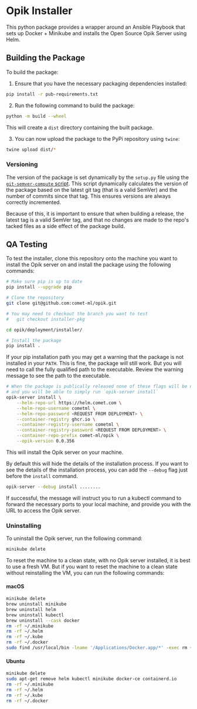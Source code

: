 # Opik Installer

This python package provides a wrapper around an Ansible Playbook that sets up
Docker + Minikube and installs the Open Source Opik Server using Helm.

## Building the Package

To build the package:

1. Ensure that you have the necessary packaging dependencies installed:

```bash
pip install -r pub-requirements.txt
```

2. Run the following command to build the package:

```bash
python -m build --wheel
```

This will create a `dist` directory containing the built package.

3. You can now upload the package to the PyPi repository using `twine`:

```bash
twine upload dist/*
```

### Versioning

The version of the package is set dynamically by the `setup.py` file using the
[`git-semver-compute` script](https://github.com/comet-ml/git-semver-compute/blob/main/calculate-version.sh).
This script dynamically calculates the version of the package based on the
latest git tag (that is a valid SemVer) and the number of commits since that
tag. This ensures versions are always correctly incremented.

Because of this, it is important to ensure that when building a release, the
latest tag is a valid SemVer tag, and that no changes are made to the repo's
tacked files as a side effect of the package build.

## QA Testing

To test the installer, clone this repository onto the machine you want to
install the Opik server on and install the package using the following
commands:

```bash
# Make sure pip is up to date
pip install --upgrade pip

# Clone the repository
git clone git@github.com:comet-ml/opik.git

# You may need to checkout the branch you want to test
#   git checkout installer-pkg

cd opik/deployment/installer/

# Install the package
pip install .
```

If your pip installation path you may get a warning that the package is not
installed in your `PATH`. This is fine, the package will still work.
But you will need to call the fully qualified path to the executable.
Review the warning message to see the path to the executable.

```bash
# When the package is publically released none of these flags will be needed.
# and you will be able to simply run `opik-server install`
opik-server install \
    --helm-repo-url https://helm.comet.com \
    --helm-repo-username cometml \
    --helm-repo-password <REQUEST FROM DEPLOYMENT> \
    --container-registry ghcr.io \
    --container-registry-username cometml \
    --container-registry-password <REQUEST FROM DEPLOYMENT> \
    --container-repo-prefix comet-ml/opik \
    --opik-version 0.0.356
```

This will install the Opik server on your machine.

By default this will hide the details of the installation process. If you want
to see the details of the installation process, you can add the `--debug`
flag just before the `install` command.

```bash
opik-server --debug install ........
```

If successful, the message will instruct you to run a kubectl command to
forward the necessary ports to your local machine, and provide you with the
URL to access the Opik server.

### Uninstalling

To uninstall the Opik server, run the following command:

```bash
minikube delete
```

To reset the machine to a clean state, with no Opik server installed, it is
best to use a fresh VM. But if you want to reset the machine to a clean state
without reinstalling the VM, you can run the following commands:

#### macOS

```bash
minikube delete
brew uninstall minikube
brew uninstall helm
brew uninstall kubectl
brew uninstall --cask docker
rm -rf ~/.minikube
rm -rf ~/.helm
rm -rf ~/.kube
rm -rf ~/.docker
sudo find /usr/local/bin -lname '/Applications/Docker.app/*' -exec rm {} +
```

#### Ubuntu

```bash
minikube delete
sudo apt-get remove helm kubectl minikube docker-ce containerd.io
rm -rf ~/.minikube
rm -rf ~/.helm
rm -rf ~/.kube
rm -rf ~/.docker
```
